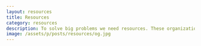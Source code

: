 ```yaml
---
layout: resources
title: Resources
category: resources
description: To solve big problems we need resources. These organizations are doing the right thing and can help. Make a wise choice and support them.
image: /assets/p/posts/resources/og.jpg
---
```

